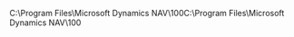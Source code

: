 <span data-ttu-id="08e1f-101">C:\\Program Files\\Microsoft Dynamics NAV\\100</span><span class="sxs-lookup"><span data-stu-id="08e1f-101">C:\\Program Files\\Microsoft Dynamics NAV\\100</span></span>